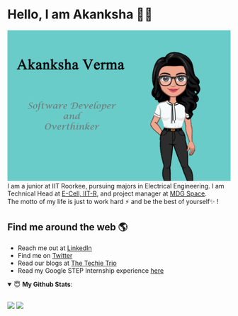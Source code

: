 # Hello, I am Akanksha 👋😄
<img src="https://github.com/akanksha-v/akanksha-v/blob/master/img.png" alt="Image describing me">
I am a junior at IIT Roorkee, pursuing majors in Electrical Engineering. I am Technical Head at <a href="https://github.com/Ecell-IITR">E-Cell, IIT-R</a>, and project manager at <a href="https://github.com/mdgspace">MDG Space</a>.<br/>
The motto of my life is just to work hard ⚡ and be the best of yourself✨ !   

## Find me around the web 🌎
- Reach me out at <a href="https://www.linkedin.com/in/akanksha-verma1311/">LinkedIn</a>
- Find me on <a href="https://twitter.com/Akanksh78499725">Twitter</a>
- Read our blogs at <a href="https://medium.com/the-techie-trio">The Techie Trio</a> 
- Read my Google STEP Internship experience <a href="http://watchout.iitr.ac.in/2021/11/summer-diaries-akanksha-verma">here</a> 

<details open>
 <summary> 😇 <b>My Github Stats</b>: </summary>
<br>
<p >
  <img src = "https://github-readme-stats.vercel.app/api?username=akanksha-v&show_icons=true&theme=tokyonight&line_height=27">
  <img src = "https://github-readme-stats.vercel.app/api/top-langs/?username=akanksha-v&hide=css,java,html&theme=tokyonight&line_height=27">
</p>
</details>
